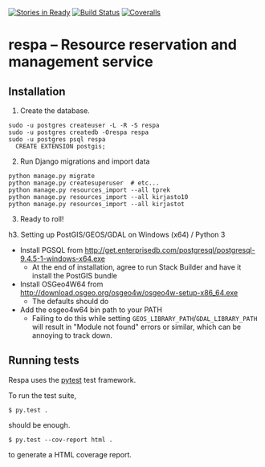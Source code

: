 [![Stories in Ready](https://badge.waffle.io/City-of-Helsinki/respa.png?label=ready&title=Ready)](https://waffle.io/City-of-Helsinki/respa)
[![Build Status](https://api.travis-ci.org/City-of-Helsinki/respa.svg?branch=master)](https://travis-ci.org/City-of-Helsinki/respa)
[![Coveralls](https://img.shields.io/coveralls/City-of-Helsinki/respa.svg)]()

respa – Resource reservation and management service
===================

Installation
------------

1. Create the database.

```shell
sudo -u postgres createuser -L -R -S respa
sudo -u postgres createdb -Orespa respa
sudo -u postgres psql respa
  CREATE EXTENSION postgis;
```

2. Run Django migrations and import data

```shell
python manage.py migrate
python manage.py createsuperuser  # etc...
python manage.py resources_import --all tprek
python manage.py resources_import --all kirjasto10
python manage.py resources_import --all kirjastot
```

3. Ready to roll!

h3. Setting up PostGIS/GEOS/GDAL on Windows (x64) / Python 3

* Install PGSQL from http://get.enterprisedb.com/postgresql/postgresql-9.4.5-1-windows-x64.exe
  * At the end of installation, agree to run Stack Builder and have it install the PostGIS bundle
* Install OSGeo4W64 from http://download.osgeo.org/osgeo4w/osgeo4w-setup-x86_64.exe
  * The defaults should do
* Add the osgeo4w64 bin path to your PATH
  * Failing to do this while setting `GEOS_LIBRARY_PATH`/`GDAL_LIBRARY_PATH` will result in
    "Module not found" errors or similar, which can be annoying to track down.

Running tests
-------------

Respa uses the [pytest](http://pytest.org/latest/) test framework.

To run the test suite,

```shell
$ py.test .
```

should be enough.

```shell
$ py.test --cov-report html .
```

to generate a HTML coverage report.
